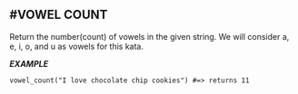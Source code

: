 #VOWEL COUNT
---
Return the number(count) of vowels in the given string. We will consider a, e, i, o, and u as vowels for this kata.

***EXAMPLE***

```
vowel_count("I love chocolate chip cookies") #=> returns 11
```
